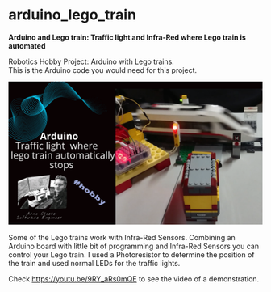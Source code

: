 # arduino_lego_train
<b>Arduino and Lego train: Traffic light and Infra-Red where Lego train is automated</b>

 Robotics Hobby Project: Arduino with Lego trains.
 <br>
 This is the Arduino code you would need for this project.
  

![alt text](https://github.com/arnocloete-za/arduino_lego_train/blob/master/lego_train_thumbnail.png?raw=true)


Some of the Lego trains work with Infra-Red Sensors. Combining an Arduino board with little bit of programming and Infra-Red Sensors you can control your Lego train. I used a Photoresistor to determine the position of the train and used normal LEDs for the traffic lights. 

Check https://youtu.be/9RY_aRs0mQE to see the video of a demonstration.
